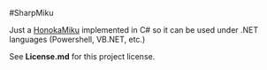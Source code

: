 #SharpMiku

Just a [HonokaMiku](https://github.com/MikuAuahDark/HonokaMiku) implemented in C# so it can be used under .NET languages (Powershell, VB.NET, etc.)

See **License.md** for this project license.
